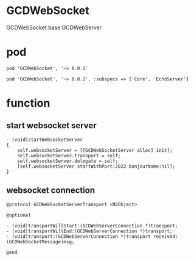 # GCDWebSocket
GCDWebSocket base GCDWebServer

# pod
```
pod 'GCDWebSocket', '~> 0.0.1'
```

```
pod 'GCDWebSocket', '~> 0.0.1', :subspecs => ['Core', 'EchoServer']
```

# function
## start websocket server
``` 
- (void)startWebsocketServer
{
    self.websocketServer = [[GCDWebSocketServer alloc] init];
    self.websocketServer.transport = self;
    self.websocketServer.delegate = self;
    [self.websocketServer startWithPort:2022 bonjourName:nil];
}
```

## websocket connection
```
@protocol GCDWebSocketServerTransport <NSObject>

@optional

- (void)transportWillStart:(GCDWebServerConnection *)transport;
- (void)transportWillEnd:(GCDWebServerConnection *)transport;
- (void)transport:(GCDWebServerConnection *)transport received:(GCDWebSocketMessage)msg;

@end
```
